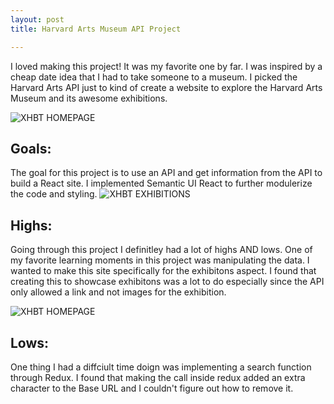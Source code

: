 ```yaml
---
layout: post
title: Harvard Arts Museum API Project

---
```

I loved making this project! It was my favorite one by far.  I was inspired by a cheap date idea that I had to take someone
to a museum.  I picked the Harvard Arts API just to kind of create a website to explore the Harvard Arts Museum and its
awesome exhibitions.

![XHBT HOMEPAGE](patticus3rd.github.io/images/xhbt.png)

## Goals:
The goal for this project is to use an API and get information from the API to build a React site.  I implemented Semantic 
UI React to further modulerize the code and styling.
![XHBT EXHIBITIONS](patticus3rd.github.io/images/exhibitions.png)

## Highs:
Going through this project I definitley had a lot of highs AND lows.  One of my favorite learning moments in this project was
manipulating the data.  I wanted to make this site specifically for the exhibitons aspect. I found that creating this to showcase
exhibitons was a lot to do especially since the API only allowed a link and not images for the exhibition.

![XHBT HOMEPAGE](patticus3rd.github.io/images/gallery.png)
## Lows:
One thing I had a diffciult time doign was implementing a search function through Redux.  I found that making the call inside
redux added an extra character to the Base URL and I couldn't figure out how to remove it.
